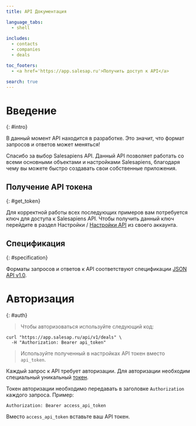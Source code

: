 ```yaml
---
title: API Документация

language_tabs:
  - shell
  
includes:
  - contacts
  - companies
  - deals

toc_footers:
  - <a href='https://app.salesap.ru'>Получить доступ к API</a>

search: true
---
```


# Введение
{: #intro}

<aside class="warning">
В данный момент API находится в разработке. Это значит, что формат запросов и 
ответов может меняться!
</aside>

Спасибо за выбор Salesapiens API. Данный API позволяет работать со всеми
основными объектами и настройками Salesapiens, благодаря чему вы можете быстро
создавать свои собственные приложения.

## Получение API токена
{: #get_token}

Для корректной работы всех последующих примеров вам потребуется ключ для
доступа к Salesapiens API. Чтобы получить данный ключ перейдите в раздел
Настройки / [Настройки API](https://app.salesap.ru/settings/api_keys) из
своего аккаунта.

## Спецификация
{: #specification}

Форматы запросов и ответов к API соответствуют спецификации 
[JSON API v1.0](http://jsonapi.org/format/1.0).

# Авторизация
{: #auth}

> Чтобы авторизоваться используйте следующий код:

~~~ shell
curl "https://app.salesap.ru/api/v1/deals" \
  -H "Authorization: Bearer api_token"
~~~ 

> Используйте полученный в настройках API токен вместо `api_token`.

Каждый запрос к API требует авторизации. Для авторизации необходим специальный 
уникальный [токен](#get_token). 

Токен авторизации необходимо передавать в заголовке `Authorization` каждого запроса. Пример:

`Authorization: Bearer access_api_token`

<aside class="notice">
Вместо <code>access_api_token</code> вставьте ваш API токен.
</aside>


